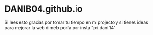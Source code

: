 # DANIB04.github.io
Si lees esto 
gracias por tomar tu tiempo en mi projecto
y si tienes ideas para mejorar la web dimelo porfa por insta "pri.dani.14"